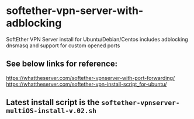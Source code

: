 # softether-vpn-server-with-adblocking
SoftEther VPN Server install for Ubuntu/Debian/Centos includes adblocking dnsmasq and support for custom opened ports

## See below links for reference:
https://whattheserver.com/softether-vpnserver-with-port-forwarding/  
https://whattheserver.com/softether-vpn-install-script_for-ubuntu/  

## Latest install script is the `softether-vpnserver-multiOS-install-v.02.sh`

